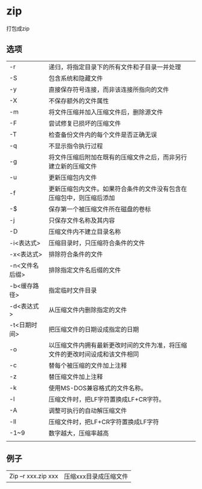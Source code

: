# zip

打包成zip

## 选项

|                |                                                                              |
| -------------- | ---------------------------------------------------------------------------- |
| -r             | 递归，将指定目录下的所有文件和子目录一并处理                                 |
| -S             | 包含系统和隐藏文件                                                           |
| -y             | 直接保存符号连接，而非该连接所指向的文件                                     |
| -X             | 不保存额外的文件属性                                                         |
| -m             | 将文件压缩并加入压缩文件后，删除源文件                                       |
| -F             | 尝试修复已损坏的压缩文件                                                     |
| -T             | 检查备份文件内的每个文件是否正确无误                                         |
| -q             | 不显示指令执行过程                                                           |
| -g             | 将文件压缩后附加在既有的压缩文件之后，而非另行建立新的压缩文件               |
| -u             | 更新压缩包内文件                                                             |
| -f             | 更新压缩包内文件。如果符合条件的文件没有包含在压缩包中，则压缩后添加         |
| -$             | 保存第一个被压缩文件所在磁盘的卷标                                           |
| -j             | 只保存文件名称及其内容                                                       |
| -D             | 压缩文件内不建立目录名称                                                     |
| -i<表达式>     | 压缩目录时，只压缩符合条件的文件                                             |
| -x<表达式>     | 排除符合条件的文件                                                           |
| -n<文件名后缀> | 排除指定文件名后缀的文件                                                     |
| -b<缓存路径>   | 指定临时文件目录                                                             |
| -d<表达式>     | 从压缩文件内删除指定的文件                                                   |
| -t<日期时间>   | 把压缩文件的日期设成指定的日期                                               |
| -o             | 以压缩文件内拥有最新更改时间的文件为准，将压缩文件的更改时间设成和该文件相同 |
| -c             | 替每个被压缩的文件加上注释                                                   |
| -z             | 替压缩文件加上注释                                                           |
| -k             | 使用MS-DOS兼容格式的文件名称。                                               |
| -l             | 压缩文件时，把LF字符置换成LF+CR字符。                                        |
| -A             | 调整可执行的自动解压缩文件                                                   |
| -ll            | 压缩文件时，把LF+CR字符置换成LF字符                                          |
| -1~9           | 数字越大，压缩率越高                                                         |
|                |                                                                              |


## 例子

|   |   |
|---|---|
|Zip –r xxx.zip xxx|压缩xxx目录成压缩文件|

